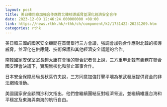 ```yaml
---
layout: post
title: 美日韓同意加強合作應對北韓核導威脅並深化經濟安全合作
date: 2023-12-09 12:46:24.000000000 +08:00
link: https://news.rthk.hk/rthk/ch/component/k2/1731422-20231209.htm
categories: rthk
---
```


美日韓三國的國家安全顧問在首爾舉行三方會議，強調會加強合作應對北韓的核導威脅，並深化在供應鏈、技術保護和其他經濟安全議題的合作。

南韓國家安保室室長趙太庸在會後的聯合記者會上說，三方重申北韓有義務在聯合國安理會決議下，實現無核化和禁止軍事合作。

日本安全保障局局長秋葉竹夫說，三方同意加強打擊平壤為核武發展提供資金的非法網絡活動。

美國國家安全顧問沙利文指出，他們會繼續團結反對經濟脅迫，並繼續維護台海和平穩定及東海與南海的航行自由。

